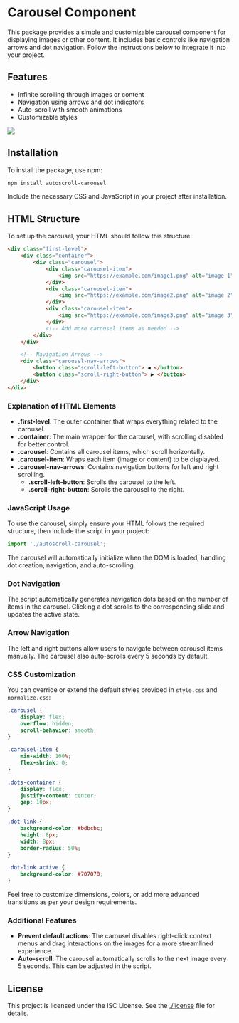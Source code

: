
# Carousel Component

This package provides a simple and customizable carousel component for displaying images or other content. It includes basic controls like navigation arrows and dot navigation. Follow the instructions below to integrate it into your project.

## Features
- Infinite scrolling through images or content
- Navigation using arrows and dot indicators
- Auto-scroll with smooth animations
- Customizable styles

<img src="https://raw.github.com/niccostantini/odin-carousel/main/demo.gif">

## Installation

To install the package, use npm:

```bash
npm install autoscroll-carousel
```

Include the necessary CSS and JavaScript in your project after installation.

## HTML Structure

To set up the carousel, your HTML should follow this structure:

```html
<div class="first-level">
    <div class="container">
        <div class="carousel">
            <div class="carousel-item">
                <img src="https://example.com/image1.png" alt="image 1">
            </div>
            <div class="carousel-item">
                <img src="https://example.com/image2.png" alt="image 2">
            </div>
            <div class="carousel-item">
                <img src="https://example.com/image3.png" alt="image 3">
            </div>
            <!-- Add more carousel items as needed -->
        </div>
    </div>

    <!-- Navigation Arrows -->
    <div class="carousel-nav-arrows">
        <button class="scroll-left-button"> ◀ </button>
        <button class="scroll-right-button"> ▶ </button>
    </div>
</div>
```

### Explanation of HTML Elements

- **.first-level**: The outer container that wraps everything related to the carousel.
- **.container**: The main wrapper for the carousel, with scrolling disabled for better control.
- **.carousel**: Contains all carousel items, which scroll horizontally.
- **.carousel-item**: Wraps each item (image or content) to be displayed.
- **.carousel-nav-arrows**: Contains navigation buttons for left and right scrolling.
  - **.scroll-left-button**: Scrolls the carousel to the left.
  - **.scroll-right-button**: Scrolls the carousel to the right.

### JavaScript Usage

To use the carousel, simply ensure your HTML follows the required structure, then include the script in your project:

```javascript
import './autoscroll-carousel';
```

The carousel will automatically initialize when the DOM is loaded, handling dot creation, navigation, and auto-scrolling.

### Dot Navigation

The script automatically generates navigation dots based on the number of items in the carousel. Clicking a dot scrolls to the corresponding slide and updates the active state.

### Arrow Navigation

The left and right buttons allow users to navigate between carousel items manually. The carousel also auto-scrolls every 5 seconds by default.

### CSS Customization

You can override or extend the default styles provided in `style.css` and `normalize.css`:

```css
.carousel {
    display: flex;
    overflow: hidden;
    scroll-behavior: smooth;
}

.carousel-item {
    min-width: 100%;
    flex-shrink: 0;
}

.dots-container {
    display: flex;
    justify-content: center;
    gap: 10px;
}

.dot-link {
    background-color: #bdbcbc;
    height: 8px;
    width: 8px;
    border-radius: 50%;
}

.dot-link.active {
    background-color: #707070;
}
```

Feel free to customize dimensions, colors, or add more advanced transitions as per your design requirements.

### Additional Features

- **Prevent default actions**: The carousel disables right-click context menus and drag interactions on the images for a more streamlined experience.
- **Auto-scroll**: The carousel automatically scrolls to the next image every 5 seconds. This can be adjusted in the script.

## License

This project is licensed under the ISC License. See the [./license](LICENSE) file for details.
